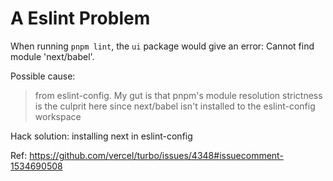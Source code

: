 # A Eslint Problem

When running `pnpm lint`, the `ui` package would give an error: Cannot find module 'next/babel'.

Possible cause:

> from eslint-config. My gut is that pnpm's module resolution strictness is the culprit here since next/babel isn't installed to the eslint-config workspace

Hack solution: installing next in eslint-config

Ref: https://github.com/vercel/turbo/issues/4348#issuecomment-1534690508
